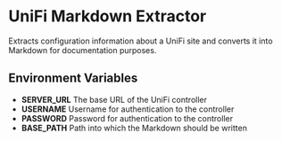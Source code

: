 # UniFi Markdown Extractor

Extracts configuration information about a UniFi site and converts it into Markdown for documentation purposes.

## Environment Variables

* **SERVER_URL** The base URL of the UniFi controller
* **USERNAME** Username for authentication to the controller
* **PASSWORD** Password for authentication to the controller
* **BASE_PATH** Path into which the Markdown should be written

